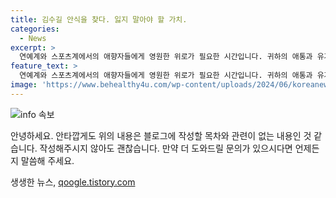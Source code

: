 ```yaml
---
title: 김수길 안식을 찾다. 잃지 말아야 할 가치.
categories:
  - News
excerpt: >
  연예계와 스포츠계에서의 애향자들에게 영원한 위로가 필요한 시간입니다. 귀하의 애통과 유가족들의 슬픔을 나눕니다.
feature_text: >
  연예계와 스포츠계에서의 애향자들에게 영원한 위로가 필요한 시간입니다. 귀하의 애통과 유가족들의 슬픔을 나눕니다.
image: 'https://www.behealthy4u.com/wp-content/uploads/2024/06/koreanews.jpg'
---
```


<p><img src="https://www.behealthy4u.com/wp-content/uploads/2024/06/koreanews.jpg" alt="info 속보" /></p>

<p>안녕하세요. 안타깝게도 위의 내용은 블로그에 작성할 목차와 관련이 없는 내용인 것 같습니다. 작성해주시지 않아도 괜찮습니다. 만약 더 도와드릴 문의가 있으시다면 언제든지 말씀해 주세요.</p>
생생한 뉴스, <a href="https://qoogle.tistory.com" rel="dofollow">qoogle.tistory.com</a>


